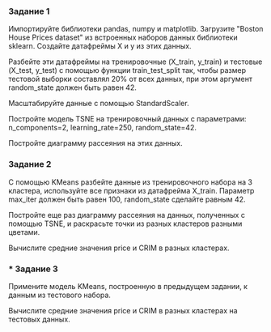 
### Задание 1

Импортируйте библиотеки pandas, numpy и matplotlib.
Загрузите "Boston House Prices dataset" из встроенных наборов данных библиотеки sklearn.
Создайте датафреймы X и y из этих данных.

Разбейте эти датафреймы на тренировочные (X_train, y_train) и тестовые (X_test, y_test)
с помощью функции train_test_split так, чтобы размер тестовой выборки
составлял 20% от всех данных, при этом аргумент random_state должен быть равен 42.

Масштабируйте данные с помощью StandardScaler.

Постройте модель TSNE на тренировочный данных с параметрами:
n_components=2, learning_rate=250, random_state=42.

Постройте диаграмму рассеяния на этих данных.

### Задание 2

С помощью KMeans разбейте данные из тренировочного набора на 3 кластера,
используйте все признаки из датафрейма X_train.
Параметр max_iter должен быть равен 100, random_state сделайте равным 42.

Постройте еще раз диаграмму рассеяния на данных, полученных с помощью TSNE,
и раскрасьте точки из разных кластеров разными цветами.

Вычислите средние значения price и CRIM в разных кластерах.

### * Задание 3

Примените модель KMeans, построенную в предыдущем задании,
к данным из тестового набора.

Вычислите средние значения price и CRIM в разных кластерах на тестовых данных.
